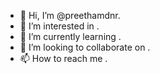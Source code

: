 - 👋 Hi, I’m @preethamdnr.
- 👀 I’m interested in .
- 🌱 I’m currently learning .
- 💞️ I’m looking to collaborate on .
- 📫 How to reach me .
<!---
preethamdnr/preethamdnr is a ✨ special ✨ repository because its `README.md` (this file) appears on your GitHub profile.
You can click the Preview link to take a look at your changes.
--->
